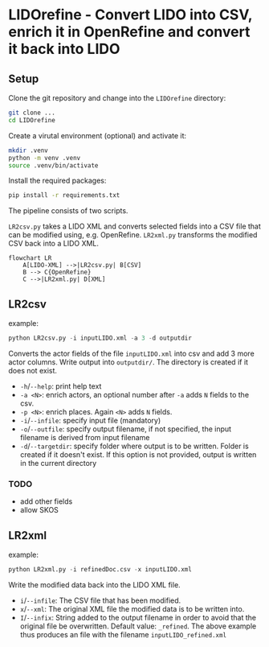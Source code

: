 # LIDOrefine - Convert LIDO into CSV, enrich it in OpenRefine and convert it back into LIDO

## Setup

Clone the git repository and change into the `LIDOrefine` directory:

```bash
git clone ...
cd LIDOrefine
```
Create a virutal environment (optional) and activate it:

```bash
mkdir .venv
python -m venv .venv
source .venv/bin/activate
```

Install the required packages:

```bash
pip install -r requirements.txt
```

The pipeline consists of two scripts.

`LR2csv.py` takes a LIDO XML and converts selected fields into a CSV file that can be modified using, e.g. OpenRefine.
`LR2xml.py` transforms the modified CSV back into a LIDO XML.

```mermaid
flowchart LR
    A[LIDO-XML] -->|LR2csv.py| B[CSV]
    B --> C{OpenRefine}
    C -->|LR2xml.py| D[XML]
```

## LR2csv

example:

```python
python LR2csv.py -i inputLIDO.xml -a 3 -d outputdir
```

Converts the actor fields of the file `inputLIDO.xml` into csv and add 3 more actor columns. Write output into `outputdir/`. The directory is created if it does not exist. 

- `-h`/`--help`: print help text
- `-a <N>`: enrich actors, an optional number after `-a` adds `N` fields to the csv.
- `-p <N>`: enrich places. Again `<N>` adds `N` fields.
- `-i`/`--infile`: specify input file (mandatory)
- `-o`/`--outfile`: specify output filename, if not specified, the input filename is derived from input filename
- `-d`/`--targetdir`: specify folder where output is to be written. Folder is created if it doesn't exist. If this option is not provided, output is written in the current directory


### TODO

- add other fields
- allow SKOS

## LR2xml

example:

```python
python LR2xml.py -i refinedDoc.csv -x inputLIDO.xml
```

Write the modified data back into the LIDO XML file.

- `i`/`--infile`: The CSV file that has been modified.
- `x`/`--xml`: The original XML file the modified data is to be written into.
- `I`/`--infix`: String added to the output filename in order to avoid that the original file be overwritten. Default value: `_refined`. The above example thus produces an file with the filename `inputLIDO_refined.xml`